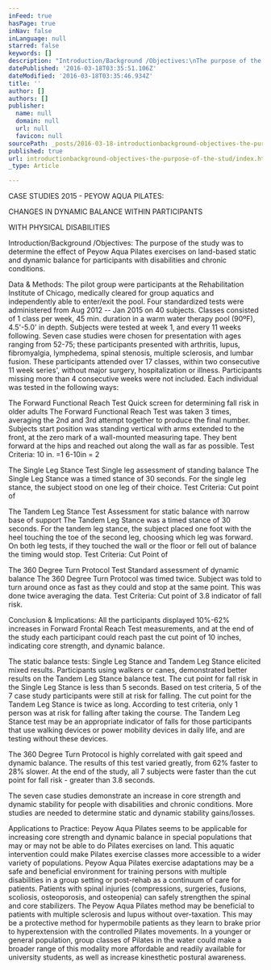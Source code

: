 ```yaml
---
inFeed: true
hasPage: true
inNav: false
inLanguage: null
starred: false
keywords: []
description: "Introduction/Background /Objectives:\nThe purpose of the study was to determine the effect of Peyow\nAqua Pilates exercises on land-based static and dynamic balance\nfor participants with disabilities and chronic conditions.\_"
datePublished: '2016-03-18T03:35:51.106Z'
dateModified: '2016-03-18T03:35:46.934Z'
title: ''
author: []
authors: []
publisher:
  name: null
  domain: null
  url: null
  favicon: null
sourcePath: _posts/2016-03-18-introductionbackground-objectives-the-purpose-of-the-stud.md
published: true
url: introductionbackground-objectives-the-purpose-of-the-stud/index.html
_type: Article

---
```

CASE STUDIES 2015 - PEYOW AQUA PILATES: 

CHANGES IN DYNAMIC BALANCE WITHIN PARTICIPANTS 

WITH PHYSICAL DISABILITIES 

Introduction/Background /Objectives:
The purpose of the study was to determine the effect of Peyow
Aqua Pilates exercises on land-based static and dynamic balance
for participants with disabilities and chronic conditions. 

Data & Methods:
The pilot group were participants at the Rehabilitation Institute of
Chicago, medically cleared for group aquatics and independently
able to enter/exit the pool. Four standardized tests were
administered from Aug 2012 -- Jan 2015 on 40 subjects. Classes
consisted of 1 class per week, 45 min. duration in a warm water
therapy pool (90ºF), 4.5'-5.0' in depth. Subjects were tested at
week 1, and every 11 weeks following. Seven case studies were
chosen for presentation with ages ranging from 52-75; these
participants presented with arthritis, lupus, fibromyalgia,
lymphedema, spinal stenosis, multiple sclerosis, and lumbar fusion.
These participants attended over 17 classes, within two consecutive
11 week series', without major surgery, hospitalization or illness.
Participants missing more than 4 consecutive weeks were not
included. Each individual was tested in the following ways: 

The Forward Functional Reach Test
Quick screen for determining fall risk in older adults
The Forward Functional Reach Test was taken 3 times, averaging
the 2nd and 3rd attempt together to produce the final number.
Subjects start position was standing vertical with arms extended to
the front, at the zero mark of a wall-mounted measuring tape. They
bent forward at the hips and reached out along the wall as far as
possible.
Test Criteria: 10 in. =1
6-10in = 2

The Single Leg Stance Test
Single leg assessment of standing balance
The Single Leg Stance was a timed stance of 30 seconds. For the
single leg stance, the subject stood on one leg of their choice.
Test Criteria: Cut point of 

The Tandem Leg Stance Test
Assessment for static balance with narrow base of support
The Tandem Leg Stance was a timed stance of 30 seconds. For the
tandem leg stance, the subject placed one foot with the heel
touching the toe of the second leg, choosing which leg was forward.
On both leg tests, if they touched the wall or the floor or fell out of
balance the timing would stop.
Test Criteria: Cut Point of 

The 360 Degree Turn Protocol Test
Standard assessment of dynamic balance
The 360 Degree Turn Protocol was timed twice. Subject was told to
turn around once as fast as they could and stop at the same point.
This was done twice averaging the data.
Test Criteria: Cut point of 3.8 indicator of fall risk.  

Conclusion & Implications:
All the participants displayed 10%-62% increases in Forward
Frontal Reach Test measurements, and at the end of the study
each participant could reach past the cut point of 10 inches,
indicating core strength, and dynamic balance. 

The static balance tests: Single Leg Stance and Tandem Leg
Stance elicited mixed results. Participants using walkers or
canes, demonstrated better results on the Tandem Leg Stance
balance test. The cut point for fall risk in the Single Leg Stance
is less than 5 seconds. Based on test criteria, 5 of the 7 case
study participants were still at risk for falling. The cut point for
the Tandem Leg Stance is twice as long. According to test
criteria, only 1 person was at risk for falling after taking the
course. The Tandem Leg Stance test may be an appropriate
indicator of falls for those participants that use walking devices
or power mobility devices in daily life, and are testing without
these devices. 

The 360 Degree Turn Protocol is highly correlated with gait
speed and dynamic balance. The results of this test varied
greatly, from 62% faster to 28% slower. At the end of the
study, all 7 subjects were faster than the cut point for fall risk -
greater than 3.8 seconds. 

The seven case studies demonstrate an increase in core
strength and dynamic stability for people with disabilities and
chronic conditions. More studies are needed to determine
static and dynamic stability gains/losses. 

Applications to Practice:
Peyow Aqua Pilates seems to be applicable for increasing core
strength and dynamic balance in special populations that may
or may not be able to do Pilates exercises on land. This
aquatic intervention could make Pilates exercise classes more
accessible to a wider variety of populations.
Peyow Aqua Pilates exercise adaptations may be a safe and
beneficial environment for training persons with multiple
disabilities in a group setting or post-rehab as a continuum of
care for patients.
Patients with spinal injuries (compressions, surgeries, fusions,
scoliosis, osteoporosis, and osteopenia) can safely strengthen
the spinal and core stabilizers. The Peyow Aqua Pilates
method may be beneficial to patients with multiple sclerosis
and lupus without over-taxation. This may be a protective
method for hypermobile patients as they learn to brake prior to
hyperextension with the controlled Pilates movements.
In a younger or general population, group classes of Pilates in
the water could make a broader range of this modality more
affordable and readily available for university students, as well
as increase kinesthetic postural awareness.